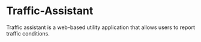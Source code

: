 # Traffic-Assistant
Traffic assistant is a web-based utility application that allows users to report traffic conditions.
